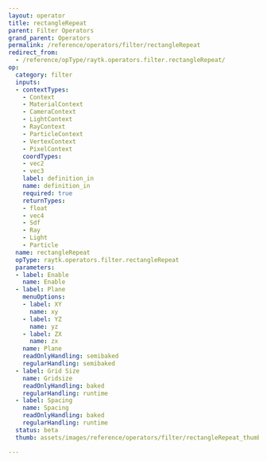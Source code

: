 ```yaml
---
layout: operator
title: rectangleRepeat
parent: Filter Operators
grand_parent: Operators
permalink: /reference/operators/filter/rectangleRepeat
redirect_from:
  - /reference/opType/raytk.operators.filter.rectangleRepeat/
op:
  category: filter
  inputs:
  - contextTypes:
    - Context
    - MaterialContext
    - CameraContext
    - LightContext
    - RayContext
    - ParticleContext
    - VertexContext
    - PixelContext
    coordTypes:
    - vec2
    - vec3
    label: definition_in
    name: definition_in
    required: true
    returnTypes:
    - float
    - vec4
    - Sdf
    - Ray
    - Light
    - Particle
  name: rectangleRepeat
  opType: raytk.operators.filter.rectangleRepeat
  parameters:
  - label: Enable
    name: Enable
  - label: Plane
    menuOptions:
    - label: XY
      name: xy
    - label: YZ
      name: yz
    - label: ZX
      name: zx
    name: Plane
    readOnlyHandling: semibaked
    regularHandling: semibaked
  - label: Grid Size
    name: Gridsize
    readOnlyHandling: baked
    regularHandling: runtime
  - label: Spacing
    name: Spacing
    readOnlyHandling: baked
    regularHandling: runtime
  status: beta
  thumb: assets/images/reference/operators/filter/rectangleRepeat_thumb.png

---
```

